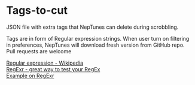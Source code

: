# Tags-to-cut
JSON file with extra tags that NepTunes can delete during scrobbling.

Tags are in form of Regular expression strings. When user turn on filtering in preferences, NepTunes will download fresh version from GitHub repo. Pull requests are welcome

[Regular expression - Wikipedia](https://en.wikipedia.org/wiki/Regular_expression)  
[RegExr - great way to test your RegEx](http://regexr.com)  
[Example on RegExr](http://regexr.com/3dmic)
